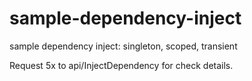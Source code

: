 # sample-dependency-inject
sample dependency inject: singleton, scoped, transient

Request 5x to api/InjectDependency for check details.
